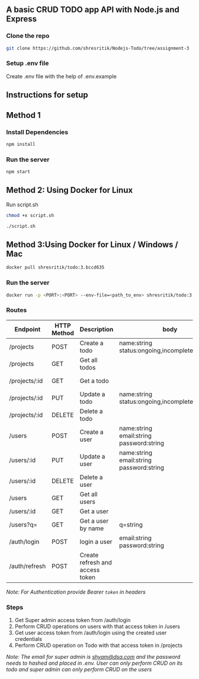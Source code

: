 ## A basic CRUD TODO app API with Node.js and Express

### Clone the repo

```bash
git clone https://github.com/shresritik/Nodejs-Todo/tree/assignment-3
```

### Setup .env file

Create .env file with the help of .env.example

## Instructions for setup

## Method 1

### Install Dependencies

```bash
npm install
```

### Run the server

```bash
npm start
```

## Method 2: Using Docker for Linux

Run script.sh

```bash
chmod +x script.sh
```

```bash
./script.sh
```

## Method 3:Using Docker for Linux / Windows / Mac

```bash
docker pull shresritik/todo:3.bccd635
```

### Run the server

```bash
docker run -p <PORT>:<PORT> --env-file=<path_to_env> shresritik/todo:3.bccd635
```

### Routes

| Endpoint      | HTTP Method | Description                     | body                                              | Authorization     |
| ------------- | ----------- | ------------------------------- | ------------------------------------------------- | ----------------- |
| /projects     | POST        | Create a todo                   | name:string<br>status:ongoing,incomplete,complete | User              |
| /projects     | GET         | Get all todos                   |                                                   | Super Admin, User |
| /projects/:id | GET         | Get a todo                      |                                                   | Super Admin, User |
| /projects/:id | PUT         | Update a todo                   | name:string<br>status:ongoing,incomplete,complete | User              |
| /projects/:id | DELETE      | Delete a todo                   |                                                   | User              |
| /users        | POST        | Create a user                   | name:string<br>email:string<br>password:string    | Super Admin       |
| /users/:id    | PUT         | Update a user                   | name:string<br>email:string<br>password:string    | Super Admin       |
| /users/:id    | DELETE      | Delete a user                   |                                                   | Super Admin       |
| /users        | GET         | Get all users                   |                                                   | Super Admin       |
| /users/:id    | GET         | Get a user                      |                                                   | Super Admin       |
| /users?q=     | GET         | Get a user by name              | q=string                                          | Super Admin       |
| /auth/login   | POST        | login a user                    | email:string<br>password:string                   |
| /auth/refresh | POST        | Create refresh and access token |                                                   |                   |

_Note: For Authentication provide Bearer `token` in headers_

### Steps

1. Get Super admin access token from /auth/login
2. Perform CRUD operations on users with that access token in /users
3. Get user access token from /auth/login using the created user credentials
4. Perform CRUD operation on Todo with that access token in /projects

_Note: The email for super admin is shyam@dsa.com and the password needs to hashed and placed in .env._
_User can only perform CRUD on its todo and super admin can only perform CRUD on the users_
